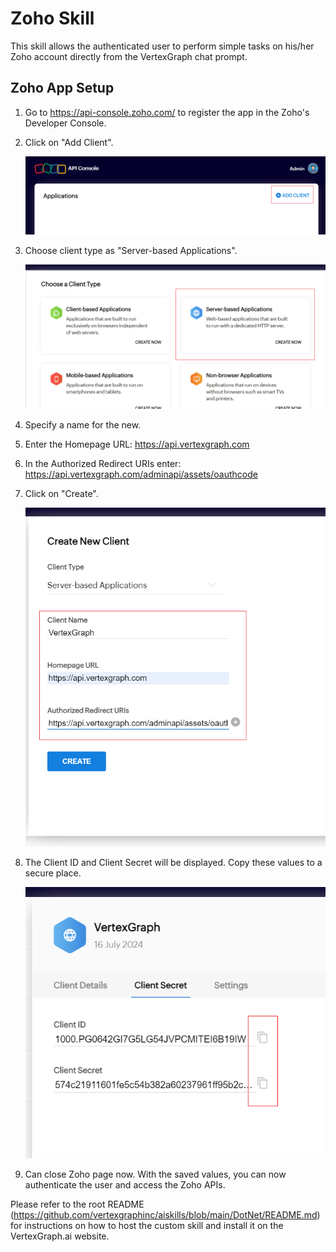 ﻿# Zoho Skill

This skill allows the authenticated user to perform simple tasks on his/her Zoho account directly from the VertexGraph chat prompt.

## Zoho App Setup

1. Go to <https://api-console.zoho.com/> to register the app in the Zoho's Developer Console.
2. Click on "Add Client".

   ![Add Client](https://raw.githubusercontent.com/vertexgraphinc/aiskills/main/DotNet/Zoho/Images/AddClient.PNG)


3. Choose client type as "Server-based Applications".

   ![Choose Client Type](https://raw.githubusercontent.com/vertexgraphinc/aiskills/main/DotNet/Zoho/Images/ChooseClientType.PNG)


4. Specify a name for the new.
5. Enter the Homepage URL: https://api.vertexgraph.com																
6. In the Authorized Redirect URIs enter: https://api.vertexgraph.com/adminapi/assets/oauthcode
7. Click on "Create".

   ![Create New Client](https://raw.githubusercontent.com/vertexgraphinc/aiskills/main/DotNet/Zoho/Images/CreateNewClient.PNG)


8. The Client ID and Client Secret will be displayed. Copy these values to a secure place.

   ![Client Secret](https://raw.githubusercontent.com/vertexgraphinc/aiskills/main/DotNet/Zoho/Images/ClientSecret.PNG)


9. Can close Zoho page now. With the saved values, you can now authenticate the user and access the Zoho APIs.

 
Please refer to the root README (https://github.com/vertexgraphinc/aiskills/blob/main/DotNet/README.md) for instructions on how to host the custom skill and install it on the VertexGraph.ai website.

